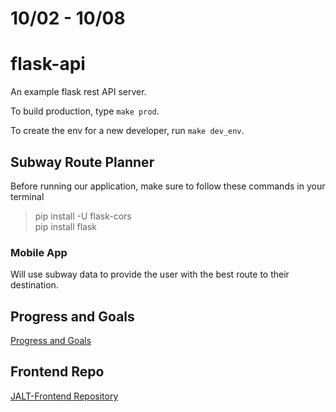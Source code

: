 # 10/02 - 10/08

# flask-api

An example flask rest API server.

To build production, type `make prod`.

To create the env for a new developer, run `make dev_env`.

## Subway Route Planner
Before running our application, make sure to follow these commands in your terminal  
> pip install -U flask-cors  
> pip install flask  

### Mobile App

Will use subway data to provide the user with the best route to their destination.

## Progress and Goals

[Progress and Goals](ProgressAndGoals.md)

## Frontend Repo
[JALT-Frontend Repository](https://github.com/FJada/JALT-Frontend)


